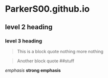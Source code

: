 ﻿# ParkerS00.github.io
## level 2 heading
### level 3 heading

> This is a block quote
> nothing
> more nothing

> Another block quote
> ##stuff

*emphasis*
**strong emphasis**
